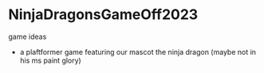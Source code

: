 # NinjaDragonsGameOff2023

game ideas
 - a plaftformer game featuring our mascot the ninja dragon (maybe not in his ms paint glory)
